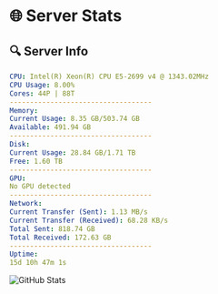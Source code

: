 # 🌐 Server Stats
## 🔍 Server Info
```yaml
CPU: Intel(R) Xeon(R) CPU E5-2699 v4 @ 1343.02MHz
CPU Usage: 8.00%
Cores: 44P | 88T
-----------------------------------
Memory:
Current Usage: 8.35 GB/503.74 GB
Available: 491.94 GB
-----------------------------------
Disk:
Current Usage: 28.84 GB/1.71 TB
Free: 1.60 TB
-----------------------------------
GPU:
No GPU detected
-----------------------------------
Network:
Current Transfer (Sent): 1.13 MB/s
Current Transfer (Received): 68.28 KB/s
Total Sent: 818.74 GB
Total Received: 172.63 GB
-----------------------------------
Uptime:
15d 10h 47m 1s
```
![GitHub Stats](https://img.shields.io/badge/Updated-2025-05-05_03:55:49-blue)